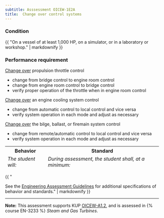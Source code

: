 ```yaml
---
subtitle: Asssessment OICEW-1E2A
title:  Change over control systems
---
```




### Condition

{{ "On a vessel of at least 1,000 HP, on a simulator, or in a laboratory or workshop." | markdownify }}

### Performance requirement 

<table width='100%' class='Guidelines'>
 <thead>
 <tr>
     <th class='thirty'>Behavior</th>
     <th class='seventy'>Standard</th>
 </tr>
 <tr>
     <td><em>The student will:</em></td>
     <td><em>During assessment, the student shall, at a minimum:</em></td>
 </tr>
 </thead>
 <tbody>


<!--rowstart-->

[Change over](guidelines#shiftchangeover) propulsion throttle control

<!--cellbreak-->

* change from bridge control to engine room control
* change from engine room control to bridge control
* verify proper operation of the throttle when in engine room control

<!--rowend-->


<!--rowstart-->

[Change over](guidelines#shiftchangeover) an engine cooling system control



<!--cellbreak-->

* change from automatic control to local control and vice versa
* verify system operation in each mode and adjust as necessary

<!--rowend-->


<!--rowstart-->

[Change over](guidelines#shiftchangeover) the bilge, ballast, or firemain system control

<!--cellbreak-->

* change from remote/automatic control to local control and vice versa
* verify system operation in each mode and adjust as necessary

<!--rowend-->


 </tbody>
 </table>

{{ "

See the [Engineering Assessment Guidelines](guidelines) for additional specifications of behavior and standards." | markdownify }}


*****

**Note:** This assessment supports KUP [OICEW-A1.2]({{site.baseurl}}/tables/31.html#OICEW-A1.2), and is assessed in  {% course  EN-3233 %}  *Steam and Gas Turbines*. 

